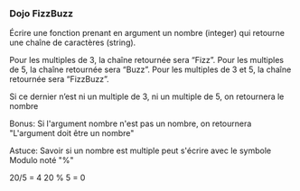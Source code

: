 ### Dojo FizzBuzz


Écrire une fonction prenant en argument un nombre (integer) qui retourne une chaîne de caractères (string).

Pour les multiples de 3, la chaîne retournée sera “Fizz”.
Pour les multiples de 5, la chaîne retournée sera “Buzz”.
Pour les multiples de 3 et 5, la chaîne retournée sera “FizzBuzz”.

Si ce dernier n’est ni un multiple de 3, ni un multiple de 5, 
on retournera le nombre

Bonus: Si l'argument nombre n'est pas un nombre, on retournera "L'argument doit être un nombre"


Astuce: Savoir si un nombre est multiple peut s'écrire avec le symbole Modulo noté "%"


20/5 = 4
20 % 5 = 0
